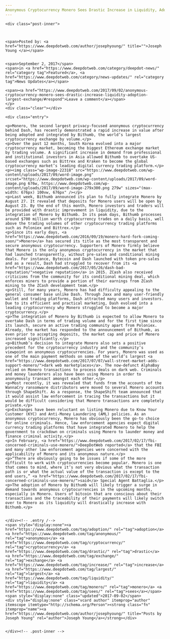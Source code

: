 ```yaml
---
Anonymous Cryptocurrency Monero Sees Drastic Increase in Liquidity, Adoption by Largest Exchange
---
```

<article class="post-listing post-22314 post type-post status-publish format-standard has-post-thumbnail hentry 
 tag-adoption tag-anonymous tag-cryptocurrency tag-drastic tag-exchange tag-increase tag-largest tag-liquidity tag-monero tag-sees">
    
    <div class="post-inner">
    
    
        
    <span>Posted by: <a href="https://www.deepdotweb.com/author/josephyoung/" title="">Joseph Young </a></span>
    
    
    <span>September 2, 2017</span>
    <span>in <a href="https://www.deepdotweb.com/category/deepdot-news/" rel="category tag">Featured</a>, <a href="https://www.deepdotweb.com/category/news-updates/" rel="category tag">News Updates</a></span>
    
    <span><a href="https://www.deepdotweb.com/2017/09/02/anonymous-cryptocurrency-monero-sees-drastic-increase-liquidity-adoption-largest-exchange/#respond">Leave a comment</a></span>
    </p>
    <div class="clear"></div>
    
    <div class="entry">
    
    <p>Monero, the second largest privacy-focused anonymous cryptocurrency behind Dash, has recently demonstrated a rapid increase in value after being adopted and integrated by Bithumb, the world’s largest cryptocurrency exchange by volume.</p>
    <p>Over the past 12 months, South Korea evolved into a major cryptocurrency market, becoming the biggest Ethereum exchange market by trading volume. A significant increase in demand from professional and institutional investors in Asia allowed Bithumb to overtake US-based exchanges such as Bittrex and Kraken to become the global cryptocurrency market’s leading digital currency trading platform.</p>
    <p><img class="wp-image-22318" src="https://www.deepdotweb.com/wp-content/uploads/2017/09/word-image.png" srcset="https://www.deepdotweb.com/wp-content/uploads/2017/09/word-image.png 676w, https://www.deepdotweb.com/wp-content/uploads/2017/09/word-image-279x300.png 279w" sizes="(max-width: 676px) 100vw, 676px" /></p>
    <p>Last week, Bithumb announced its plan to fully integrate Monero by August 27. It revealed that deposits for Monero users will be open by August 23. By the end of this month, Monero investors and traders will be provided with drastic improvement in liquidity, due to the integration of Monero by Bithumb. In its peak days, Bithumb processes around $700 million worth cryptocurrency trades on a daily basis, well above the trading volumes of other cryptocurrency trading platforms such as Poloniex and Bittrex.</p>
    <p>Since its early days, <a href="https://www.deepdotweb.com/2016/09/19/monero-hard-fork-coming-soon/">Monero</a> has secured its title as the most transparent and secure anonymous cryptocurrency. Supporters of Monero firmly believe that Monero is the only anonymous cryptocurrency in the market that had launched transparently, without pre-sales and conditional mining deals. For instance, Bytecoin and Dash launched with token pre-sales and as a result, Dash had struggled to recover from its <a href="https://www.deepdotweb.com/2017/05/26/dash-bad-reputation/">negative reputation</a> in 2015. ZCash also received criticisms from the community for its conditional mining deal, which enforces miners to provide a portion of their earnings from ZCash mining to the ZCash development team.</p>
    <p>Still, for many years, Monero has had difficulty appealing to the general consumer base unlike Dash. Through Jaxx and many user-friendly wallet and trading platforms, Dash attracted many users and investors. Due to its efficient and practical marketing, Dash evolved into a leading cryptocurrency why Monero struggled to become a major cryptocurrency.</p>
    <p>The integration of Monero by Bithumb is expected to allow Monero to overtake Dash in terms of trading volume and for the first time since its launch, secure an active trading community apart from Poloniex. Already, the market has responded to the announcement of Bithumb, as even prior to accepting deposits, the market cap and price of Monero increased significantly.</p>
    <p>Bithumb’s decision to integrate Monero also sets a positive precedent for the cryptocurrency industry and the community’s viewpoint on anonymous cryptocurrencies. For years, Monero was used as one of the main payment methods on some of the world’s largest <a href="https://www.deepdotweb.com/2017/07/07/wall-street-market-adds-support-monero/">dark web marketplaces</a>. The now-defunct AlphaBay relied on Monero transactions to process deals on dark web. Criminals and money launderers also have been using Monero in order to anonymously transact amongst each other.</p>
    <p>Most recently, it was revealed that funds from the accounts of the WannaCry ransomware distributors were moved to several Monero accounts through ShapeShift. As a response, the ShapeShift team announced that it would assist law enforcement in tracing the transactions but it would be difficult considering that Monero transactions are completely private.</p>
    <p>Exchanges have been reluctant on listing Monero due to Know Your Customer (KYC) and Anti-Money Laundering (AML) policies. As an anonymous cryptocurrency, Monero has obviously been the go-to choice for online criminals. Hence, law enforcement agencies expect digital currency trading platforms that have integrated Monero to help the government to crackdown on criminals using Monero to launder money and finance criminal activity.</p>
    <p>In February, <a href="https://www.deepdotweb.com/2017/02/17/fbi-concerned-criminals-use-monero/">DeepDotWeb reported</a> that the FBI and many other law enforcement agencies were concerned with the applicability of Monero and its anonymous nature.</p>
    <p>“There are obviously going to be issues if some of the more difficult to work with cryptocurrencies become popular. Monero is one that comes to mind, where it’s not very obvious what the transaction path is or what the actual value of the transaction is except to the end users,” <a href="https://www.deepdotweb.com/2017/02/17/fbi-concerned-criminals-use-monero/">said</a> Special Agent Battaglia.</p>
    <p>The adoption of Monero by Bithumb will likely trigger a surge in demand towards anonymous cryptocurrencies in the upcoming months, especially in Monero. Users of bitcoin that are conscious about their transactions and the traceability of their payments will likely switch over to Monero as its liquidity will drastically increase with Bithumb.</p>
    
    
    </div><!-- .entry /-->
    <span style="display:none"><a href="https://www.deepdotweb.com/tag/adoption/" rel="tag">adoption</a> <a href="https://www.deepdotweb.com/tag/anonymous/" rel="tag">anonymous</a> <a href="https://www.deepdotweb.com/tag/cryptocurrency/" rel="tag">cryptocurrency</a> <a href="https://www.deepdotweb.com/tag/drastic/" rel="tag">drastic</a> <a href="https://www.deepdotweb.com/tag/exchange/" rel="tag">exchange</a> <a href="https://www.deepdotweb.com/tag/increase/" rel="tag">increase</a> <a href="https://www.deepdotweb.com/tag/largest/" rel="tag">largest</a> <a href="https://www.deepdotweb.com/tag/liquidity/" rel="tag">liquidity</a> <a href="https://www.deepdotweb.com/tag/monero/" rel="tag">monero</a> <a href="https://www.deepdotweb.com/tag/sees/" rel="tag">sees</a></span>				<span style="display:none" class="updated">2017-09-02</span>
    <div style="display:none" class="vcard author" itemprop="author" itemscope itemtype="http://schema.org/Person"><strong class="fn" itemprop="name"><a href="https://www.deepdotweb.com/author/josephyoung/" title="Posts by Joseph Young" rel="author">Joseph Young</a></strong></div>
    
    
    </div><!-- .post-inner -->
</article><!-- .post-listing -->

